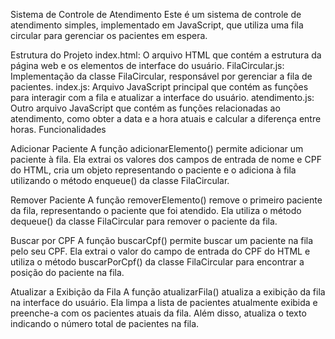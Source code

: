 Sistema de Controle de Atendimento
Este é um sistema de controle de atendimento simples, implementado em JavaScript, que utiliza uma fila circular para gerenciar os pacientes em espera.

Estrutura do Projeto
index.html: O arquivo HTML que contém a estrutura da página web e os elementos de interface do usuário.
FilaCircular.js: Implementação da classe FilaCircular, responsável por gerenciar a fila de pacientes.
index.js: Arquivo JavaScript principal que contém as funções para interagir com a fila e atualizar a interface do usuário.
atendimento.js: Outro arquivo JavaScript que contém as funções relacionadas ao atendimento, como obter a data e a hora atuais e calcular a diferença entre horas.
Funcionalidades

Adicionar Paciente
A função adicionarElemento() permite adicionar um paciente à fila. Ela extrai os valores dos campos de entrada de nome e CPF do HTML, cria um objeto representando o paciente e o adiciona à fila utilizando o método enqueue() da classe FilaCircular.

Remover Paciente
A função removerElemento() remove o primeiro paciente da fila, representando o paciente que foi atendido. Ela utiliza o método dequeue() da classe FilaCircular para remover o paciente da fila.

Buscar por CPF
A função buscarCpf() permite buscar um paciente na fila pelo seu CPF. Ela extrai o valor do campo de entrada do CPF do HTML e utiliza o método buscarPorCpf() da classe FilaCircular para encontrar a posição do paciente na fila.

Atualizar a Exibição da Fila
A função atualizarFila() atualiza a exibição da fila na interface do usuário. Ela limpa a lista de pacientes atualmente exibida e preenche-a com os pacientes atuais da fila. Além disso, atualiza o texto indicando o número total de pacientes na fila.
